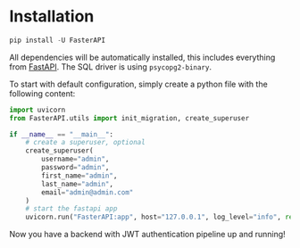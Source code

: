 # Installation

```python
pip install -U FasterAPI
```

All dependencies will be automatically installed, this includes everything from [FastAPI](https://fastapi.tiangolo.com/). The SQL driver is using `psycopg2-binary`. 

To start with default configuration, simply create a python file with the following content:

```python
import uvicorn
from FasterAPI.utils import init_migration, create_superuser

if __name__ == "__main__":
    # create a superuser, optional
    create_superuser(
        username="admin",
        password="admin",
        first_name="admin",
        last_name="admin",
        email="admin@admin.com"
    )
    # start the fastapi app
    uvicorn.run("FasterAPI:app", host="127.0.0.1", log_level="info", reload=True)
```

Now you have a backend with JWT authentication pipeline up and running!
